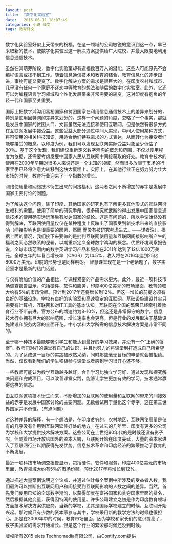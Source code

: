 ```yaml
---
layout: post
title:  "数字化实验室"
date:   2016-06-11 18:07:49
categories: 小说 译文
tags: 教育译文
---
```

数字化实验室好似上天带来的祝福。在这一领域的公司敏锐的意识到这一点，早已采取新的技术，使数字化实验室这一解决方案提供给广大院校，并最大限度地利用信息通信技术。

虽然在其萌芽阶段，数字化实验室却有造福数百万人的潜能，这些人可能原先不会编程语言或找不到工作。随着信息通信技术和教育的结合，教育信息化的逐步跟进，事物可能又要变了。数字化解决方案的需求是很巨大的。在印度农村和城市，几乎没有任何一个家庭不迷恋中等教育的想法和随后的数字化实验室。此外，它还可以为编程语言学习领域和个性化发展带来非常需要的转变，这对印度有抱负的年轻一代和国家至关重要。

国际上把数字鸿沟用富裕国家和贫困国家在利用信息通信技术上的差异来划分的，特别是使用因特网的差异来划分的。这样一个问题的角度，忽略了一个事实，那就是发展中国家的贫困人口、文盲虽然无法连接和使用互联网，但是依然有很多方式在互联网发展中接受益。这些受益大部分通过中间人实现，中间人使用某种方式，将可使用的相关科技知识，用适合他们特殊需求的方式表达，从而转化为接受者们能够接受的概念。以印度为例，我们可以发现互联网实际受益对象至少低估了30%。基于这个发现，我们建议重新定义数字鸿沟的概念和范围，不仅以使用程度为依据，还需要考虑发展中国家人民从互联网中间接获取的好处。教育中技术的使用在2000年早期对很多人来说还是一个未知的领域，然而很多放眼于市场的行家里手已经将注意力转移到这块大蛋糕上。实际上，在其他行业正在努力努力壮大市场的时候，教育行业迎来了一个指数的增长。

网络使用量和网络技术衍生出来的间接福利，这两者之间不断增加的赤字是发展中国家主要讨论的问题。

为了解决这个问题，除了印度，其他国家的研究也有了解更多其他形式的互联网衍生福利的需要。使用了简单的研究手段，很多研究就武断的得出发展中国家信息通信技术的使用确实远远落后有发达国家的结论。这是有问题的，所以争论始终没有得到解决，互联网使用量仅仅在某种程度上反映出了国家受到新技术带来的直接影响（间接影响也是很重要的因素，然而 而没有被研究考虑进去。——译者注）。根据上面的情况，我们接下来要做的是批判互联网使用量和互联网间接影响所产生的福利之间必然联系的逻辑，以期重新定义全球数字鸿沟的概念。优质环境洞察报告说，全球市场范围内的数字英语学习产品和服务在2011年达到了12亿1000万美元。全球五年的年复合增长率（CAGR）为14.5%，收入将在2016年达到25亿8000万美元。印度的形势也是同样明朗。 智慧课堂现在是一个老话题了，数字实验室才是最新的热门话题。

与仅有附加价值的产品相比，与课程紧密的产品需求更大。此外，最近一项科技市场调查报告显示，包括硬件、软件和服务，印度400亿美元的市场里面，教育领域大约有5%的市场份额。预计到2017年还将增长到12%。但这一增长的前提必须有良好的基础设施，学校有良好的实验室和高速稳定的互联网。基础设施建设其实只需要有计算机，互联网和对IT工具的基本认知。互联网在全国的繁荣已经牵引着教育行业不断前进。官方公布的增速约为8-10%，但这还是非常保守的数字。信息技术行业拥有巨大的影响范围，增长速率也会更高。但是行业的发展取决于基础设施建设和服务内容的全面开花。中小学和大学所需的信息技术解决方案是非常不同的。

至于哪一种技术最能够吸引学生和能达到最好的学习效果，并没有一个“正确的答案”。教师们对好的课堂有自己的认识，并且也努力的将课堂到打造成自己所希望的。为了达成这一目标的实践被欣然采纳，同时那些毫无目标的申请就会被拒绝。当然，仅仅看到我们的学生积极参与课堂或者感到学习很开心还不够。

一些教师可能认为教学互动越多越好，合作学习比独立学习好，通过发现和探究解决问题和完成项目，可以改善课堂实践，能够让学生更加有效的学习。技术通常赢得这样的信念。

由互联网这项技术衍生而来，不断增加的互联网的使用量和互联网的带来的间接效益的赤字是发展中国家讨论的主要问题。无数尝试用于量化这个赤字，这在第三世界国家并不奇怪。（有点问题）

对这种差异的解释，有一个想法是，在印度贫穷的，农村地区，互联网使用量是仅有的几乎没有作用到互联网延伸好处的地方。在过去的几年里，印度有更多的公司为学校和大学提供技术解决方案。这些公司在上世纪90年代的是时候还没有影子呢，但随着市场开放给国外的资本大鳄，互联网开始在印度蔓延，大量的资本家进入了互联网行业以期获得先发优势。信息技术革命和印度经济的繁荣推动了教育的不断发展。

最近一项科技市场调查报告显示，包括硬件、软件和服务，印度400亿美元的市场里面，教育领域大约有5%的市场份额。预计2017年将增长到12%。

通过描述大量案例说明这个论点，并通过估计每个案例中所涉及的受益者人数，我们最终可以推断出互联网用户和间接受到互联网影响的人数之间的差异。当然，首先我们使用已知的全球数字鸿沟，以获得印度在富裕国家和贫穷国家里面的排名，然后根据其他变量，获得因特网的使用量。许多公司建立之初是作为印度教育领域方面技术解决方案供应商，当新的学校，尤其是国际学校建立的时候，互联网开始兴起。那时候只有少数的资本家参与其中，学校采用新的教学方法的时候也很担心。那是在2000年中的时候，教育市场里面，因为学校和家长们的意识提高了，数字实验室的需求开始增长。但是这个行业的繁荣那时候还没到时候。

版权所有2015 elets Technomedia有限公司，由Contify.com提供 




[jekyll]:      http://jekyllrb.com
[jekyll-gh]:   https://github.com/jekyll/jekyll
[jekyll-help]: https://github.com/jekyll/jekyll-help
